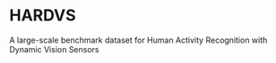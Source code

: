 # HARDVS
A large-scale benchmark dataset for Human Activity Recognition with Dynamic Vision Sensors

